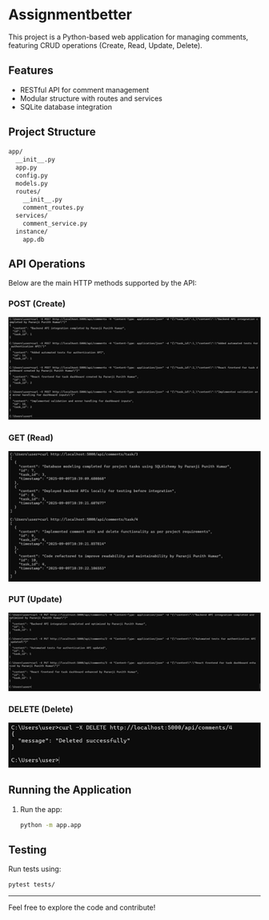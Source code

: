 # Assignmentbetter

This project is a Python-based web application for managing comments, featuring CRUD operations (Create, Read, Update, Delete).

## Features
- RESTful API for comment management
- Modular structure with routes and services
- SQLite database integration

## Project Structure
```
app/
  __init__.py
  app.py
  config.py
  models.py
  routes/
    __init__.py
    comment_routes.py
  services/
    comment_service.py
  instance/
    app.db
```

## API Operations

Below are the main HTTP methods supported by the API:

### POST (Create)
![POST](POST.jpeg)

### GET (Read)
![GET](GET.jpeg)

### PUT (Update)
![PUT](PUT.jpeg)

### DELETE (Delete)
![DELETE](DELETE.jpeg)

## Running the Application
1. Run the app:
   ```bash
   python -m app.app
   ```

## Testing

Run tests using:
```bash
pytest tests/
```

---

Feel free to explore the code and contribute!
